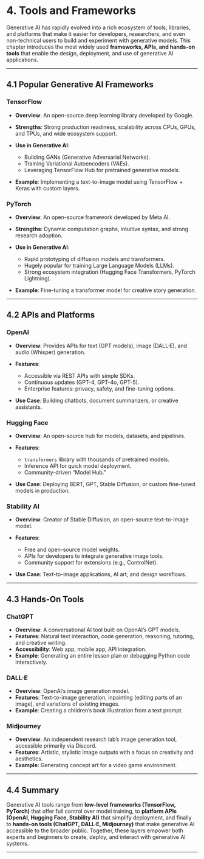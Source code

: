 # 4. Tools and Frameworks

Generative AI has rapidly evolved into a rich ecosystem of tools, libraries, and platforms that make it easier for developers, researchers, and even non-technical users to build and experiment with generative models. This chapter introduces the most widely used **frameworks, APIs, and hands-on tools** that enable the design, deployment, and use of generative AI applications.

---

## 4.1 Popular Generative AI Frameworks

### TensorFlow

* **Overview**: An open-source deep learning library developed by Google.
* **Strengths**: Strong production readiness, scalability across CPUs, GPUs, and TPUs, and wide ecosystem support.
* **Use in Generative AI**:

  * Building GANs (Generative Adversarial Networks).
  * Training Variational Autoencoders (VAEs).
  * Leveraging TensorFlow Hub for pretrained generative models.
* **Example**: Implementing a text-to-image model using TensorFlow + Keras with custom layers.

### PyTorch

* **Overview**: An open-source framework developed by Meta AI.
* **Strengths**: Dynamic computation graphs, intuitive syntax, and strong research adoption.
* **Use in Generative AI**:

  * Rapid prototyping of diffusion models and transformers.
  * Hugely popular for training Large Language Models (LLMs).
  * Strong ecosystem integration (Hugging Face Transformers, PyTorch Lightning).
* **Example**: Fine-tuning a transformer model for creative story generation.

---

## 4.2 APIs and Platforms

### OpenAI

* **Overview**: Provides APIs for text (GPT models), image (DALL·E), and audio (Whisper) generation.
* **Features**:

  * Accessible via REST APIs with simple SDKs.
  * Continuous updates (GPT-4, GPT-4o, GPT-5).
  * Enterprise features: privacy, safety, and fine-tuning options.
* **Use Case**: Building chatbots, document summarizers, or creative assistants.

### Hugging Face

* **Overview**: An open-source hub for models, datasets, and pipelines.
* **Features**:

  * `transformers` library with thousands of pretrained models.
  * Inference API for quick model deployment.
  * Community-driven “Model Hub.”
* **Use Case**: Deploying BERT, GPT, Stable Diffusion, or custom fine-tuned models in production.

### Stability AI

* **Overview**: Creator of Stable Diffusion, an open-source text-to-image model.
* **Features**:

  * Free and open-source model weights.
  * APIs for developers to integrate generative image tools.
  * Community support for extensions (e.g., ControlNet).
* **Use Case**: Text-to-image applications, AI art, and design workflows.

---

## 4.3 Hands-On Tools

### ChatGPT

* **Overview**: A conversational AI tool built on OpenAI’s GPT models.
* **Features**: Natural text interaction, code generation, reasoning, tutoring, and creative writing.
* **Accessibility**: Web app, mobile app, API integration.
* **Example**: Generating an entire lesson plan or debugging Python code interactively.

### DALL·E

* **Overview**: OpenAI’s image generation model.
* **Features**: Text-to-image generation, inpainting (editing parts of an image), and variations of existing images.
* **Example**: Creating a children’s book illustration from a text prompt.

### Midjourney

* **Overview**: An independent research lab’s image generation tool, accessible primarily via Discord.
* **Features**: Artistic, stylistic image outputs with a focus on creativity and aesthetics.
* **Example**: Generating concept art for a video game environment.

---

## 4.4 Summary

Generative AI tools range from **low-level frameworks (TensorFlow, PyTorch)** that offer full control over model training, to **platform APIs (OpenAI, Hugging Face, Stability AI)** that simplify deployment, and finally to **hands-on tools (ChatGPT, DALL·E, Midjourney)** that make generative AI accessible to the broader public. Together, these layers empower both experts and beginners to create, deploy, and interact with generative AI systems.

---

